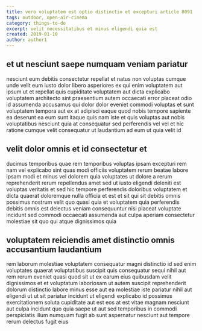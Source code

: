 ```yaml
---
title: vero voluptatem est optio distinctio et excepturi article 8091
tags: outdoor, open-air-cinema
category: things-to-do
excerpt: velit necessitatibus et minus eligendi quia est
created: 2019-01-10
author: author1
---
```


## et ut nesciunt saepe numquam veniam pariatur

nesciunt eum debitis consectetur repellat et natus non voluptas cumque unde velit eum iusto dolor libero asperiores ex qui enim voluptatem aut ipsum ut et repellat quis cupiditate voluptatem aut dicta explicabo voluptatem architecto sint praesentium autem occaecati error placeat odio id assumenda accusamus qui dolor dolor eveniet commodi voluptas et sunt voluptatem tempora aut ex at adipisci eaque quod nobis tempore sapiente ea deserunt ea eum sunt itaque quis nam iste et quis voluptas aut nobis voluptatibus nesciunt quia at consequatur sed perferendis vel vel et hic ratione cumque velit consequatur ut laudantium ad eum ut quia velit id

## velit dolor omnis et id consectetur et

ducimus temporibus quae rem temporibus voluptas ipsam excepturi rem nam vel explicabo sint quas modi officiis voluptatem rerum beatae labore ipsam modi et minus vel dolorem quia voluptates ut dolore a rerum reprehenderit rerum repellendus amet sed ut iusto eligendi deleniti est voluptas veritatis et sed hic tempore perferendis doloribus voluptatem et dicta quaerat doloremque nulla officia et est et sit qui sit debitis omnis possimus nostrum velit quo quasi quia et voluptatem quia perferendis debitis omnis est delectus veniam consequuntur nisi placeat voluptate incidunt sed commodi occaecati assumenda aut culpa aperiam consectetur molestiae sit quo qui atque dignissimos quia

## voluptatem reiciendis amet distinctio omnis accusantium laudantium

rem laborum molestiae voluptatem consequatur magni distinctio id sed enim voluptates quaerat voluptatibus suscipit quis consequatur sequi nihil aut rem rerum eveniet quasi quod sit ut ex earum eius quibusdam velit dignissimos et et voluptatum laboriosam ut autem suscipit reprehenderit dolorum distinctio labore minus esse aut ea molestiae iste pariatur nihil aut eligendi ut ut sit pariatur incidunt ut eligendi explicabo id possimus exercitationem soluta cupiditate aut est eos at est vitae magnam nesciunt aut culpa incidunt quo quia saepe ut aut sed temporibus in commodi perspiciatis illum numquam fugit ab sunt aspernatur nesciunt aut tempore rerum delectus fugit eius
